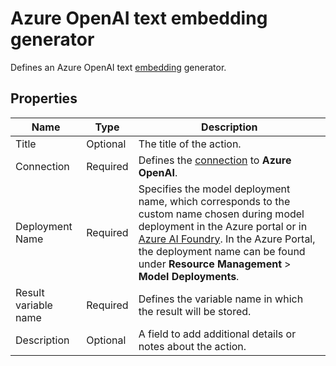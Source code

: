 # Azure OpenAI text embedding generator

Defines an Azure OpenAI text [embedding](https://learn.microsoft.com/en-us/azure/ai-services/openai/how-to/embeddings?utm_source=chatgpt.com&tabs=console) generator.


## Properties 

| Name                  | Type      | Description |
|-----------------------|-----------|-------------|
| Title                | Optional  | The title of the action. |
| Connection           | Required  | Defines the [connection](azure-openai-connection.md) to **Azure OpenAI**. |
| Deployment Name      | Required  | Specifies the model deployment name, which corresponds to the custom name chosen during model deployment in the Azure portal or in [Azure AI Foundry](https://ai.azure.com). In the Azure Portal, the deployment name can be found under **Resource Management** > **Model Deployments**. |
| Result variable name | Required  | Defines the variable name in which the result will be stored. |
| Description         | Optional  | A field to add additional details or notes about the action. |
